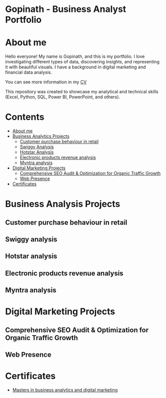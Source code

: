 # Gopinath - Business Analyst Portfolio
# About me <a name="about-me"></a>
Hello everyone! My name is Gopinath, and this is my portfolio.
I love investigating different types of data, discovering insights, and representing it with beautiful visuals.
I have a background in digital marketing and financial data analysis.

You can see more information in my [CV](https://sivaavis611.wixsite.com/portfolio/about)

This repository was created to showcase my analytical and technical skills (Excel, Python, SQL, Power BI, PowerPoint, and others).

# Contents
* [About me](#about-me)
* [Business Analytics Projects](#business-analysis-projects)
  * [Customer purchase behaviour in retail](#customer-purchase-behaviour-in-retail)
  * [Swiggy Analysis](#swiggy-analysis)
  * [Hotstar Analysis](#hotstar-analysis)
  * [Electronic products revenue analysis](#electronic-products-revenue-analysis)
  * [Myntra analysis](#myntra-analysis)
* [Digital Marketing Projects](#digital-marketing-projects)
  * [Comprehensive SEO Audit & Optimization for Organic Traffic Growth](#comprehensive-seo-audit)
  * [Web Presence](#web-presence)
* [Certificates](#certificates)

# Business Analysis Projects <a name="business-analysis-projects"></a>

## Customer purchase behaviour in retail <a name="customer-purchase-behaviour-in-retail"></a>

## Swiggy analysis <a name="swiggy-analysis"></a>

## Hotstar analysis <a name="hotstar-analysis"></a>

## Electronic products revenue analysis <a name="electronic-products-revenue-analysis"></a>

## Myntra analysis <a name="myntra-analysis"></a>

# Digital Marketing Projects <a name="digital-marketing-projects"></a>

## Comprehensive SEO Audit & Optimization for Organic Traffic Growth <a name="comprehensive-seo-audit"></a>

## Web Presence <a name="web-presence"></a>

# Certificates <a name="certificates"></a>
  * [Masters in business analytics and digital marketing](https://sivaavis611.wixsite.com/portfolio/about)

